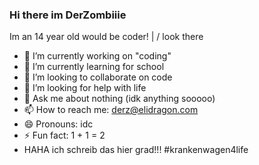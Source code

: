 ### Hi there im DerZombiiie

Im an 14 year old would be coder! | \/ look there

- 🔭 I’m currently working on "coding"
- 🌱 I’m currently learning for school
- 👯 I’m looking to collaborate on code
- 🤔 I’m looking for help with life
- 💬 Ask me about nothing (idk anything sooooo)
- 📫 How to reach me: derz@elidragon.com
- 😄 Pronouns: idc
- ⚡ Fun fact: 1 + 1 = 2
- HAHA ich schreib das hier grad!!! #krankenwagen4life
